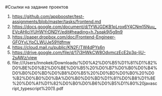 #Ссылки на задание проектов

1. https://github.com/appbooster/test-assignments/blob/master/tasks/frontend.md
2. https://docs.google.com/document/d/1YWJGDKB1pLrox6Y4CNm15Nuu_EVcAHIciYUHWYrDNDY/edit#heading=h.7sqak9j5g9n9
3. https://paper.dropbox.com/doc/Frontend-Engineer-GFOYvLYpCLWUJe59Ydfmw
4. https://cloud.mail.ru/public/KN2F/TW4dPYs6n
5. https://drive.google.com/file/d/17i3HWkCW8OdvmczEcE2p3q-ljU-2sAWz/view
6. file:///Users/Innokek/Downloads/%D0%A2%D0%B5%D1%81%D1%82%D0%BE%D0%B2%D0%BE%D0%B5%20%D0%B7%D0%B0%D0%B4%D0%B0%D0%BD%D0%B8%D0%B5%20%D0%BD%D0%B0%20%D0%B2%D0%B0%D0%BA%D0%B0%D0%BD%D1%81%D0%B8%D1%8E%20%D0%A1%D1%82%D0%B0%D0%B6%D0%B5%D1%80%20javascript_typescript%20(1).pdf

